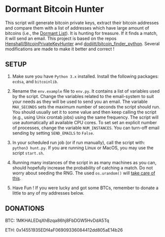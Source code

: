 # Dormant Bitcoin Hunter

This script will generate bitcoin private keys, extract their bitcoin addresses and compare them with a list of addresses which have large amount of bitcoins (i.e., the [Dormant List](https://bitinfocharts.com/top-100-dormant_8y-bitcoin-addresses.html)). It is hunting for treasure. If it finds a match, it will send an email. This project is based on the repos [Henshall/BitcoinPrivateKeyHunter](https://github.com/Henshall/BitcoinPrivateKeyHunter) and [dodiitt/bitcoin_finder_python](https://github.com/dodiitt/bitcoin_finder_python). Several modifications are made to make it better and correct !

## SETUP

1. Make sure you have `Python 3.x` installed. Install the following packages: `ecdsa`, and `bitcoinlib`.

2. Rename the `env.example` file to `env.py`. It contains a list of variables used by the script. Change the variables related to the email-system to suit your needs as they will be used to send you an email. The variable `MAX_SECONDS` sets the maximum number of seconds the script should run. You should usually set it to some value and then keep calling the script (e.g., using Unix crontab jobs) using the same frequency. The script will use automatically all available CPU cores. To set set an explicit number of processes, change the variable `NUM_INSTANCES`. You can turn-off email sending by setting `SEND_EMAILS` to `False`.

3. In your scheduled run job (or if run manually), call the script with: `python3 hunt.py`. If you are running Linux or MacOS, you may use the script `start.sh`.

4. Running many instances of the script in as many machines as you can, should hopefully increase the probability of catching a match. Do not worry about seeding the RNG. The used `os.urandom()` will [take care of this](https://realpython.com/python-random/#osurandom-about-as-random-as-it-gets).

5. Have Fun ! If you were lucky and got some BTCs, remember to donate a little to any of my addresses below.

## DONATIONS

BTC: 1MKHALEDqXhBzqa86hj8FbDGW5HvDdA5Tq

ETH: 0x14551935EDf4aF06909336084412dd805aE14b26
